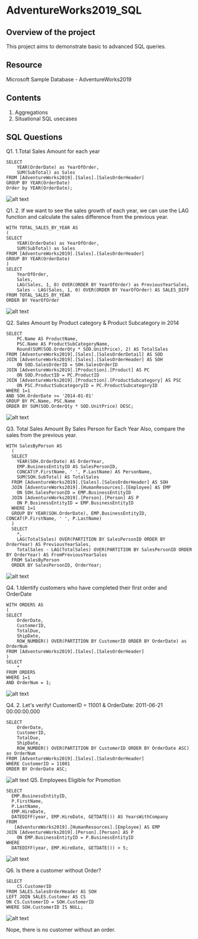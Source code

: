 # AdventureWorks2019_SQL
 
## Overview of the project
This project aims to demonstrate basic to advanced SQL queries.

## Resource
Microsoft Sample Database - AdventureWorks2019

## Contents
1. Aggregations
2. Situational SQL usecases

## SQL Questions
Q1. 1.Total Sales Amount for each year <br>
```
SELECT 
	YEAR(OrderDate) as YearOfOrder,
	SUM(SubTotal) as Sales 
FROM [AdventureWorks2019].[Sales].[SalesOrderHeader]
GROUP BY YEAR(OrderDate)
Order by YEAR(OrderDate); 
```
![alt text](image.png)

Q1. 2. If we want to see the sales growth of each year, we can use the LAG function and calculate the sales difference from the previous year.
```
WITH TOTAL_SALES_BY_YEAR AS 
(
SELECT 
	YEAR(OrderDate) as YearOfOrder,
	SUM(SubTotal) as Sales 
FROM [AdventureWorks2019].[Sales].[SalesOrderHeader]
GROUP BY YEAR(OrderDate)
) 
SELECT  
	YearOfOrder,
    Sales, 
	LAG(Sales, 1, 0) OVER(ORDER BY YearOfOrder) as PreviousYearSales, 
	Sales - LAG(Sales, 1, 0) OVER(ORDER BY YearOfOrder) AS SALES_DIFF
FROM TOTAL_SALES_BY_YEAR
ORDER BY YearOfOrder
```
![alt text](image-7.png)

Q2. Sales Amount by Product category & Product Subcategory in 2014 <br>
```
SELECT	
	PC.Name AS ProductName, 
	PSC.Name AS ProductSubCategoryName, 
	Round(SUM(SOD.OrderQty * SOD.UnitPrice), 2) AS TotalSales
FROM [AdventureWorks2019].[Sales].[SalesOrderDetail] AS SOD
JOIN [AdventureWorks2019].[Sales].[SalesOrderHeader] AS SOH
	ON SOD.SalesOrderID = SOH.SalesOrderID
JOIN [AdventureWorks2019].[Production].[Product] AS PC
	ON SOD.ProductID = PC.ProductID 
JOIN [AdventureWorks2019].[Production].[ProductSubcategory] AS PSC
	ON PSC.ProductSubcategoryID = PC.ProductSubcategoryID
WHERE 1=1
AND SOH.OrderDate >= '2014-01-01'
GROUP BY PC.Name, PSC.Name
ORDER BY SUM(SOD.OrderQty * SOD.UnitPrice) DESC;
```
![alt text](image-1.png)

Q3. Total Sales Amount By Sales Person for Each Year Also, compare the sales from the previous year. <br>
```
WITH SalesByPerson AS 
  (
  SELECT 
    YEAR(SOH.OrderDate) AS OrderYear, 
	EMP.BusinessEntityID AS SalesPersonID, 
	CONCAT(P.FirstName, ' ', P.LastName) AS PersonName,
	SUM(SOH.SubTotal) AS TotalSales
  FROM [AdventureWorks2019].[Sales].[SalesOrderHeader] AS SOH 
  JOIN [AdventureWorks2019].[HumanResources].[Employee] AS EMP
	ON SOH.SalesPersonID = EMP.BusinessEntityID
  JOIN [AdventureWorks2019].[Person].[Person] AS P 
	ON P.BusinessEntityID = EMP.BusinessEntityID
  WHERE 1=1
  GROUP BY YEAR(SOH.OrderDate), EMP.BusinessEntityID, CONCAT(P.FirstName, ' ', P.LastName)
  )
  SELECT 
	*, 
	LAG(TotalSales) OVER(PARTITION BY SalesPersonID ORDER BY OrderYear) AS PreviousYearSales, 
	TotalSales - LAG(TotalSales) OVER(PARTITION BY SalesPersonID ORDER BY OrderYear) AS FromPreviousYearSales
  FROM SalesByPerson
  ORDER BY SalesPersonID, OrderYear;
```
![alt text](image-2.png)

Q4. 1.Identify customers who have completed their first order and OrderDate <br>
```
WITH ORDERS AS 
(
SELECT 
	OrderDate, 
	CustomerID, 
	TotalDue, 
	ShipDate, 
	ROW_NUMBER() OVER(PARTITION BY CustomerID ORDER BY OrderDate) as OrderNum
FROM [AdventureWorks2019].[Sales].[SalesOrderHeader] 
) 
SELECT 
	* 
FROM ORDERS 
WHERE 1=1
AND OrderNum = 1;
```
![alt text](image-3.png)

Q4. 2. Let's verify! CustomerID = 11001 & OrderDate: 2011-06-21 00:00:00.000
```
SELECT 
	OrderDate, 
	CustomerID, 
	TotalDue, 
	ShipDate, 
	ROW_NUMBER() OVER(PARTITION BY CustomerID ORDER BY OrderDate ASC) as OrderNum
FROM [AdventureWorks2019].[Sales].[SalesOrderHeader] 
WHERE CustomerID = 11001
ORDER BY OrderDate ASC;
```
![alt text](image-4.png)
Q5. Employees Eligible for Promotion <br>
```
SELECT 
  EMP.BusinessEntityID, 
  P.FirstName, 
  P.LastName, 
  EMP.HireDate,
  DATEDIFF(year, EMP.HireDate, GETDATE()) AS YearsWithCompany
FROM 
   [AdventureWorks2019].[HumanResources].[Employee] AS EMP
JOIN [AdventureWorks2019].[Person].[Person] AS P 
  	ON EMP.BusinessEntityID = P.BusinessEntityID
WHERE 
  DATEDIFF(year, EMP.HireDate, GETDATE()) > 5;
```
![alt text](image-5.png)

Q6. Is there a customer without Order? <br>
```
SELECT 
	CS.CustomerID
FROM SALES.SalesOrderHeader AS SOH
LEFT JOIN SALES.Customer AS CS 
ON CS.CustomerID = SOH.CustomerID
WHERE SOH.CustomerID IS NULL;
```
![alt text](image-6.png)

Nope, there is no customer without an order. 